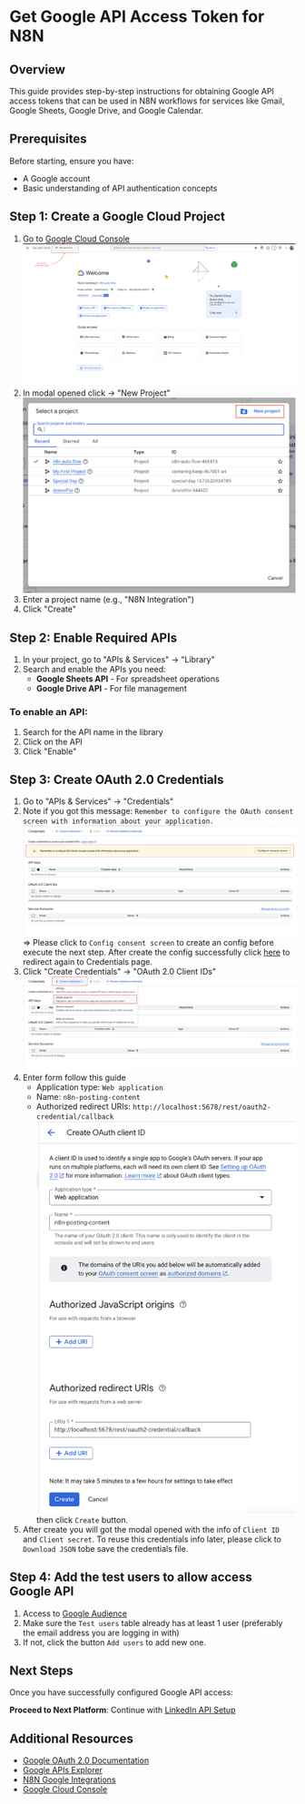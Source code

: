 # Get Google API Access Token for N8N

## Overview

This guide provides step-by-step instructions for obtaining Google API access tokens that can be used in N8N workflows for services like Gmail, Google Sheets, Google Drive, and Google Calendar.

## Prerequisites

Before starting, ensure you have:

- A Google account
- Basic understanding of API authentication concepts

## Step 1: Create a Google Cloud Project

1. Go to [Google Cloud Console](https://console.cloud.google.com/)
   ![Google Console](../../assets/google/google-console.png)
2. In modal opened click → "New Project"
   ![Google Create Project](../../assets/google/google-create-project.png)
3. Enter a project name (e.g., "N8N Integration")
4. Click "Create"

## Step 2: Enable Required APIs

1. In your project, go to "APIs & Services" → "Library"
2. Search and enable the APIs you need:
   - **Google Sheets API** - For spreadsheet operations
   - **Google Drive API** - For file management

### To enable an API:

1. Search for the API name in the library
2. Click on the API
3. Click "Enable"

## Step 3: Create OAuth 2.0 Credentials

1. Go to "APIs & Services" → "Credentials"
2. Note if you got this message:
   `Remember to configure the OAuth consent screen with information about your application.`
   ![Config consent screen](../../assets/google/google-config-consent-screen.png)
   => Please click to `Config consent screen` to create an config before execute the next step. After create the config successfully click [here](https://console.cloud.google.com/apis/credentials) to redirect again to Credentials page.
3. Click "Create Credentials" → "OAuth 2.0 Client IDs"
   ![Create credentials](../../assets/google/google-create-credentials.png)
4. Enter form follow this guide
   - Application type: `Web application`
   - Name: `n8n-posting-content`
   - Authorized redirect URIs: `http://localhost:5678/rest/oauth2-credential/callback`
     ![OAuth](../../assets/google/google-create-oauth.png)
     then click `Create` button.
5. After create you will got the modal opened with the info of `Client ID` and `Client secret`. To reuse this credentials info later, please click to `Download JSON` tobe save the credentials file.

## Step 4: Add the test users to allow access Google API

1. Access to [Google Audience](https://console.cloud.google.com/auth/audience)
2. Make sure the `Test users` table already has at least 1 user (preferably the email address you are logging in with)
3. If not, click the button `Add users` to add new one.

## Next Steps

Once you have successfully configured Google API access:

**Proceed to Next Platform**: Continue with [LinkedIn API Setup](./02-get-access-token-for-linkedin.md)

## Additional Resources

- [Google OAuth 2.0 Documentation](https://developers.google.com/identity/protocols/oauth2)
- [Google APIs Explorer](https://developers.google.com/apis-explorer/)
- [N8N Google Integrations](https://docs.n8n.io/integrations/nodes/n8n-nodes-base.google/)
- [Google Cloud Console](https://console.cloud.google.com/)
